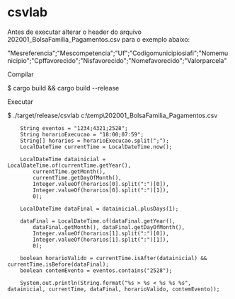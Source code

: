 # csvlab
Antes de executar alterar o header do arquivo 202001_BolsaFamilia_Pagamentos.csv para o exemplo abaixo:

  "Mesreferencia";"Mescompetencia";"Uf";"Codigomunicipiosiafi";"Nomemunicipio";"Cpffavorecido";"Nisfavorecido";"Nomefavorecido";"Valorparcela"

Compilar

  $ cargo build && cargo build --release 

Executar

  $ ./target/release/csvlab c:\temp\202001_BolsaFamilia_Pagamentos.csv



		String eventos = "1234;4321;2528";
		String horarioExecucao = "18:00;07:59";      
		String[] horarios = horarioExecucao.split(";");
		LocalDateTime currentTime = LocalDateTime.now();
		
		LocalDateTime datainicial = LocalDateTime.of(currentTime.getYear(), 
			currentTime.getMonth(), 
			currentTime.getDayOfMonth(), 
			Integer.valueOf(horarios[0].split(":")[0]), 
			Integer.valueOf(horarios[0].split(":")[1]),
			0);

		LocalDateTime dataFinal = datainicial.plusDays(1);

		dataFinal = LocalDateTime.of(dataFinal.getYear(), 
			dataFinal.getMonth(), dataFinal.getDayOfMonth(), 
			Integer.valueOf(horarios[1].split(":")[0]), 
			Integer.valueOf(horarios[1].split(":")[1]), 
			0);

		boolean horarioValido = currentTime.isAfter(datainicial) && currentTime.isBefore(dataFinal);
		boolean contemEvento = eventos.contains("2528");

		System.out.println(String.format("%s > %s < %s %s %s", datainicial, currentTime, dataFinal, horarioValido, contemEvento));
